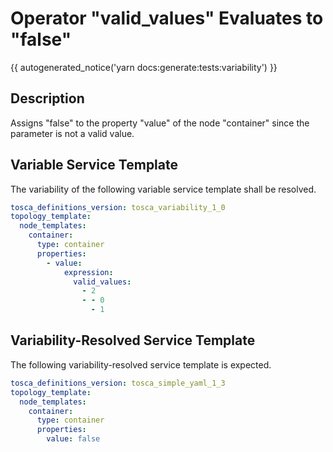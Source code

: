 # Operator "valid_values" Evaluates to "false"

{{ autogenerated_notice('yarn docs:generate:tests:variability') }}

## Description

Assigns "false" to the property "value" of the node "container" since the parameter is not a valid value.

## Variable Service Template

The variability of the following variable service template shall be resolved.

```yaml linenums="1"
tosca_definitions_version: tosca_variability_1_0
topology_template:
  node_templates:
    container:
      type: container
      properties:
        - value:
            expression:
              valid_values:
                - 2
                - - 0
                  - 1
```




## Variability-Resolved Service Template

The following variability-resolved service template is expected.

```yaml linenums="1"
tosca_definitions_version: tosca_simple_yaml_1_3
topology_template:
  node_templates:
    container:
      type: container
      properties:
        value: false
```

